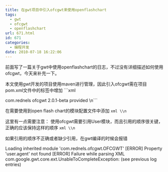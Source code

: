 ```yaml
---
title: 在gwt项目中引入ofcgwt来使用openflashchart
tags:
  - gwt
  - ofcgwt
  - openflashchart
url: 671.html
id: 671
categories:
  - 编程开发
date: 2010-07-18 16:22:06
---
```


前面写了一篇关于gwt中使用openflashchart的日志，不过没有详细描述如何使用ofcgwt，今天来补充一下。  

本文使用gwt开发的项目使用maven进行管理，因此引入ofcgwt需在项目pom.xml文件中的标签中增加 ```xml  

com.rednels ofcgwt 2.0.1-beta provided \\n```  

在需要使用到open flash chart的模块配置文件中添加 ```xml \\n```  

这里有一点需要注意： 使用ofcgwt需要引用User模块，而且引用的顺序很关键，正确的应该保持这样的顺序 ```xml \\n```  

如果引用的顺序不正确或者缺少引用，在gwt编译的时候会报错

Loading inherited module 'com.rednels.ofcgwt.OFCGWT'
         [ERROR] Property 'user.agent' not found
         [ERROR] Failure while parsing XML
com.google.gwt.core.ext.UnableToCompleteException: (see previous log entries)